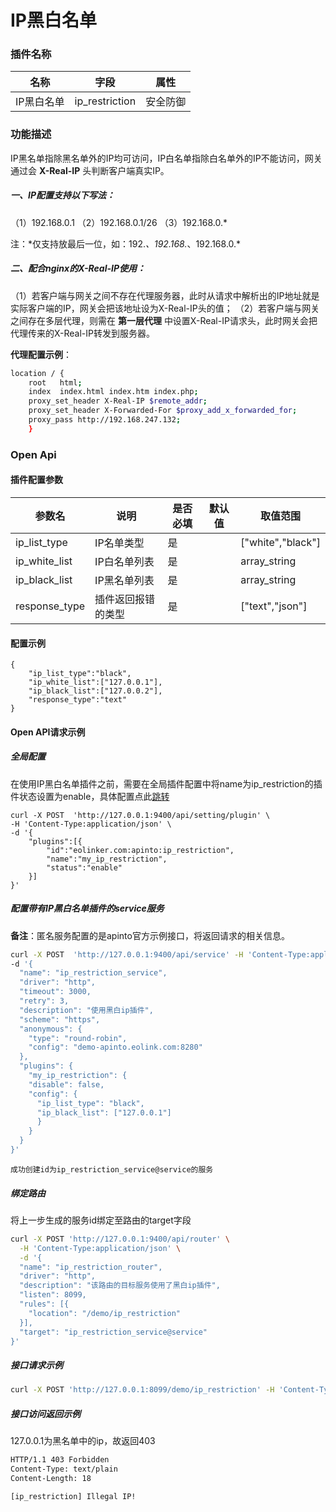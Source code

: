 # IP黑白名单
### 插件名称

| 名称       | 字段           | 属性     |
| ---------- | -------------- | -------- |
| IP黑白名单 | ip_restriction | 安全防御 |

### 功能描述

IP黑名单指除黑名单外的IP均可访问，IP白名单指除白名单外的IP不能访问，网关通过会 **X-Real-IP** 头判断客户端真实IP。

##### 一、IP配置支持以下写法：

（1）192.168.0.1
（2）192.168.0.1/26
（3）192.168.0.*

注：\*仅支持放最后一位，如：192.*、192.168.*、192.168.0.*

##### 二、配合nginx的X-Real-IP使用：

（1）若客户端与网关之间不存在代理服务器，此时从请求中解析出的IP地址就是实际客户端的IP，网关会把该地址设为X-Real-IP头的值；
（2）若客户端与网关之间存在多层代理，则需在 **第一层代理** 中设置X-Real-IP请求头，此时网关会把代理传来的X-Real-IP转发到服务器。

**代理配置示例**：

```sh
location / {
    root   html;
    index  index.html index.htm index.php;
    proxy_set_header X-Real-IP $remote_addr;
    proxy_set_header X-Forwarded-For $proxy_add_x_forwarded_for;
    proxy_pass http://192.168.247.132;
    }
```

### Open Api

#### 插件配置参数


| 参数名        | 说明               | 是否必填 | 默认值 | 取值范围          |
| ------------- | ------------------ | -------- | ------ | ----------------- |
| ip_list_type  | IP名单类型         | 是       |        | ["white","black"] |
| ip_white_list | IP白名单列表       | 是       |        | array_string      |
| ip_black_list | IP黑名单列表       | 是       |        | array_string      |
| response_type | 插件返回报错的类型 | 是       |        | ["text","json"]   |


#### 配置示例

```
{
    "ip_list_type":"black",
    "ip_white_list":["127.0.0.1"],
    "ip_black_list":["127.0.0.2"],
    "response_type":"text"
}
```

#### Open API请求示例

##### 全局配置

在使用IP黑白名单插件之前，需要在全局插件配置中将name为ip_restriction的插件状态设置为enable，具体配置点此[跳转](/docs/apinto/plugins)

```shell
curl -X POST  'http://127.0.0.1:9400/api/setting/plugin' \
-H 'Content-Type:application/json' \
-d '{
    "plugins":[{
        "id":"eolinker.com:apinto:ip_restriction",
        "name":"my_ip_restriction",
        "status":"enable"
    }]
}'
```

##### 配置带有IP黑白名单插件的service服务

**备注**：匿名服务配置的是apinto官方示例接口，将返回请求的相关信息。

```sh
curl -X POST  'http://127.0.0.1:9400/api/service' -H 'Content-Type:application/json' \
-d '{
  "name": "ip_restriction_service",
  "driver": "http",
  "timeout": 3000,
  "retry": 3,
  "description": "使用黑白ip插件",
  "scheme": "https",
  "anonymous": {
	"type": "round-robin",
	"config": "demo-apinto.eolink.com:8280"
  },
  "plugins": {
	"my_ip_restriction": {
	"disable": false,
	"config": {
	  "ip_list_type": "black",
	  "ip_black_list": ["127.0.0.1"]
	  }
	}
  }
}' 
```

```
成功创建id为ip_restriction_service@service的服务
```

##### 绑定路由

将上一步生成的服务id绑定至路由的target字段

```sh
curl -X POST 'http://127.0.0.1:9400/api/router' \
  -H 'Content-Type:application/json' \
  -d '{
  "name": "ip_restriction_router",
  "driver": "http",
  "description": "该路由的目标服务使用了黑白ip插件",
  "listen": 8099,
  "rules": [{
	"location": "/demo/ip_restriction"
  }],
  "target": "ip_restriction_service@service"
}'
```

##### 接口请求示例

```sh
curl -X POST 'http://127.0.0.1:8099/demo/ip_restriction' -H 'Content-Type:application/json'
```

##### 接口访问返回示例

127.0.0.1为黑名单中的ip，故返回403

```sh
HTTP/1.1 403 Forbidden
Content-Type: text/plain
Content-Length: 18

[ip_restriction] Illegal IP!
```

